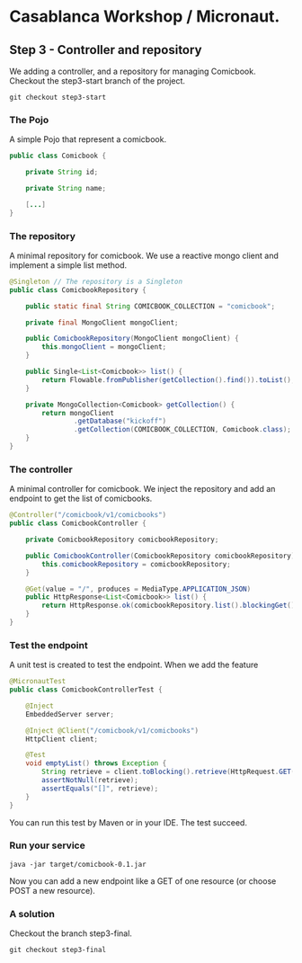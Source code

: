 # Casablanca Workshop / Micronaut.

## Step 3 - Controller and repository

We adding a controller, and a repository for managing Comicbook. Checkout the step3-start branch of the project.

```shell
git checkout step3-start
```

### The Pojo

A simple Pojo that represent a comicbook.

```java
public class Comicbook {

    private String id;

    private String name;

    [...]
}
```

### The repository

A minimal repository for comicbook. We use a reactive mongo client and implement a simple list method.

```java
@Singleton // The repository is a Singleton
public class ComicbookRepository {

    public static final String COMICBOOK_COLLECTION = "comicbook";

    private final MongoClient mongoClient;

    public ComicbookRepository(MongoClient mongoClient) {
        this.mongoClient = mongoClient;
    }

    public Single<List<Comicbook>> list() {
        return Flowable.fromPublisher(getCollection().find()).toList();
    }

    private MongoCollection<Comicbook> getCollection() {
        return mongoClient
                .getDatabase("kickoff")
                .getCollection(COMICBOOK_COLLECTION, Comicbook.class);
    }
}
```

### The controller

A minimal controller for comicbook. We inject the repository and add an endpoint to get the list of comicbooks.

```java
@Controller("/comicbook/v1/comicbooks")
public class ComicbookController {

    private ComicbookRepository comicbookRepository;

    public ComicbookController(ComicbookRepository comicbookRepository) {
        this.comicbookRepository = comicbookRepository;
    }

    @Get(value = "/", produces = MediaType.APPLICATION_JSON)
    public HttpResponse<List<Comicbook>> list() {
        return HttpResponse.ok(comicbookRepository.list().blockingGet());
    }
}
```
### Test the endpoint

A unit test is created to test the endpoint. When we add the feature 

```java
@MicronautTest
public class ComicbookControllerTest {

    @Inject
    EmbeddedServer server;

    @Inject @Client("/comicbook/v1/comicbooks")
    HttpClient client;

    @Test 
    void emptyList() throws Exception {
        String retrieve = client.toBlocking().retrieve(HttpRequest.GET(""), String.class);
        assertNotNull(retrieve);
        assertEquals("[]", retrieve);
    }
}
```
You can run this test by Maven or in your IDE. The test succeed.

### Run your service

```shell
java -jar target/comicbook-0.1.jar
```

Now you can add a new endpoint like a GET of one resource (or choose POST a new resource).

### A solution

Checkout the branch step3-final.

```shell
git checkout step3-final
```